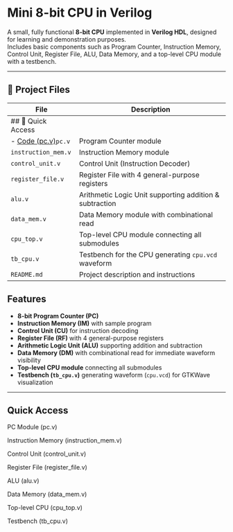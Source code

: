 # Mini 8-bit CPU in Verilog

A small, fully functional **8-bit CPU** implemented in **Verilog HDL**, designed for learning and demonstration purposes.  
Includes basic components such as Program Counter, Instruction Memory, Control Unit, Register File, ALU, Data Memory, and a top-level CPU module with a testbench.

---

## 📂 Project Files
| File | Description |
|------|-------------|
| ## 🔗 Quick Access
- [ Code (pc.v)](pc.v)`pc.v` | Program Counter module |
| `instruction_mem.v` | Instruction Memory module |
| `control_unit.v` | Control Unit (Instruction Decoder) |
| `register_file.v` | Register File with 4 general-purpose registers |
| `alu.v` | Arithmetic Logic Unit supporting addition & subtraction |
| `data_mem.v` | Data Memory module with combinational read |
| `cpu_top.v` | Top-level CPU module connecting all submodules |
| `tb_cpu.v` | Testbench for the CPU generating `cpu.vcd` waveform |
| `README.md` | Project description and instructions |

## Features

- **8-bit Program Counter (PC)**  
- **Instruction Memory (IM)** with sample program  
- **Control Unit (CU)** for instruction decoding  
- **Register File (RF)** with 4 general-purpose registers  
- **Arithmetic Logic Unit (ALU)** supporting addition and subtraction  
- **Data Memory (DM)** with combinational read for immediate waveform visibility  
- **Top-level CPU module** connecting all submodules  
- **Testbench (`tb_cpu.v`)** generating waveform (`cpu.vcd`) for GTKWave visualization

---

## Quick Access

PC Module (pc.v)

Instruction Memory (instruction_mem.v)

Control Unit (control_unit.v)

Register File (register_file.v)

ALU (alu.v)

Data Memory (data_mem.v)

Top-level CPU (cpu_top.v)

Testbench (tb_cpu.v)
